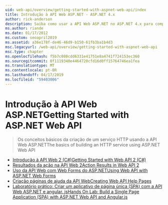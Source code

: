 ```yaml
---
uid: web-api/overview/getting-started-with-aspnet-web-api/index
title: Introdução à API Web ASP.NET - ASP.NET 4.x
author: rick-anderson
description: Saiba como usar a API Web ASP.NET no ASP.NET 4.x para compilar rapidamente serviços HTTP que alcançam uma ampla gama de clientes.
ms.author: riande
ms.date: 01/17/2012
ms.custom: seoapril2019
ms.assetid: a36e178f-de46-46d9-b150-61fb3ba1b4d3
msc.legacyurl: /web-api/overview/getting-started-with-aspnet-web-api
msc.type: chapter
ms.openlocfilehash: f5b7c080cdd6331e41751e8a4741f724153ec360
ms.sourcegitcommit: 0f1119340e4464720cfd16d0ff15764746ea1fea
ms.translationtype: MT
ms.contentlocale: pt-BR
ms.lasthandoff: 04/17/2019
ms.locfileid: "59403006"
---
```

# <a name="getting-started-with-aspnet-web-api"></a><span data-ttu-id="85815-103">Introdução à API Web ASP.NET</span><span class="sxs-lookup"><span data-stu-id="85815-103">Getting Started with ASP.NET Web API</span></span>

> <span data-ttu-id="85815-104">Os conceitos básicos da criação de um serviço HTTP usando a API Web ASP.NET</span><span class="sxs-lookup"><span data-stu-id="85815-104">The basics of building an HTTP service using ASP.NET Web API</span></span>


- [<span data-ttu-id="85815-105">Introdução à API Web 2 (C#)</span><span class="sxs-lookup"><span data-stu-id="85815-105">Getting Started with Web API 2 (C#)</span></span>](tutorial-your-first-web-api.md)
- [<span data-ttu-id="85815-106">Resultados da ação na API Web 2</span><span class="sxs-lookup"><span data-stu-id="85815-106">Action Results in Web API 2</span></span>](action-results.md)
- [<span data-ttu-id="85815-107">Uso da API Web com Web Forms do ASP.NET</span><span class="sxs-lookup"><span data-stu-id="85815-107">Using Web API with ASP.NET Web Forms</span></span>](using-web-api-with-aspnet-web-forms.md)
- [<span data-ttu-id="85815-108">Criação páginas de ajuda da API Web</span><span class="sxs-lookup"><span data-stu-id="85815-108">Creating Web API Help Pages</span></span>](creating-api-help-pages.md)
- [<span data-ttu-id="85815-109">Laboratório prático: Criar um aplicativo de página única (SPA) com a API Web ASP.NET e angular. js</span><span class="sxs-lookup"><span data-stu-id="85815-109">Hands On Lab: Build a Single Page Application (SPA) with ASP.NET Web API and Angular.js</span></span>](build-a-single-page-application-spa-with-aspnet-web-api-and-angularjs.md)
